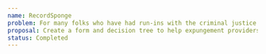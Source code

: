 ```yaml
---
name: RecordSponge
problem: For many folks who have had run-ins with the criminal justice system, punishment doesn't end with the end of their sentence. Well past the period of incarceration, a criminal conviction can follow a person around for the rest of their life, preventing them from accessing housing, employment, and services which might otherwise help them integrate back into society.
proposal: Create a form and decision tree to help expungement providers at the Multnomah County Public Defender's office quickly determine which items on an applicant's record are eligible for expungement.
status: Completed
---
```

